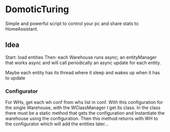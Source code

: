 # DomoticTuring
Simple and powerful script to control your pc and share stats to HomeAssistant.

## Idea

Start: load entities
Then: each Warehouse runs async; an entityManager that works async and will call periodically an async update for each entity.

Maybe each entity has its thread where it sleep and wakes up when it has to update


### Configurator

For WHs, get each wh conf from whs list in conf.
With this configuration for the single Warehouse, with the WClassManager I get its class.
In the class there must be a static method that gets the configuration and Instantiate the warehouse using the configuration.
Then this method returns with WH to the configurator which will add the entities later...


